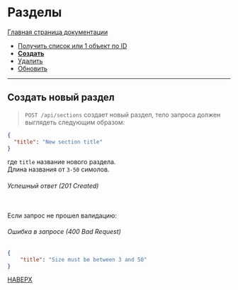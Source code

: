 # Разделы

[Главная страница документации](/README.md)

* [Получить список или 1 объект по ID](/deprecated-md-docs/section/section-get.md)
* **[Создать](/deprecated-md-docs/section/section-create.md)**   
* [Удалить](/deprecated-md-docs/section/section-delete.md) 
* [Обновить](/deprecated-md-docs/section/section-update.md)
---

## Создать новый раздел
> `POST /api/sections` создает новый раздел, тело запроса должен выглядеть следующим образом:
```JSON
{
  "title": "New section title"
}
```
где `title` название нового раздела.  
Длина названия от `3-50` симолов.

###### Успешный ответ (201 Created)  <br> <br>

Если запрос не прошел валидацию:
###### Ошибка в запросе (400 Bad Request)
```JSON
{
    "title": "Size must be between 3 and 50"
}
```  

[НАВЕРХ](#разделы)